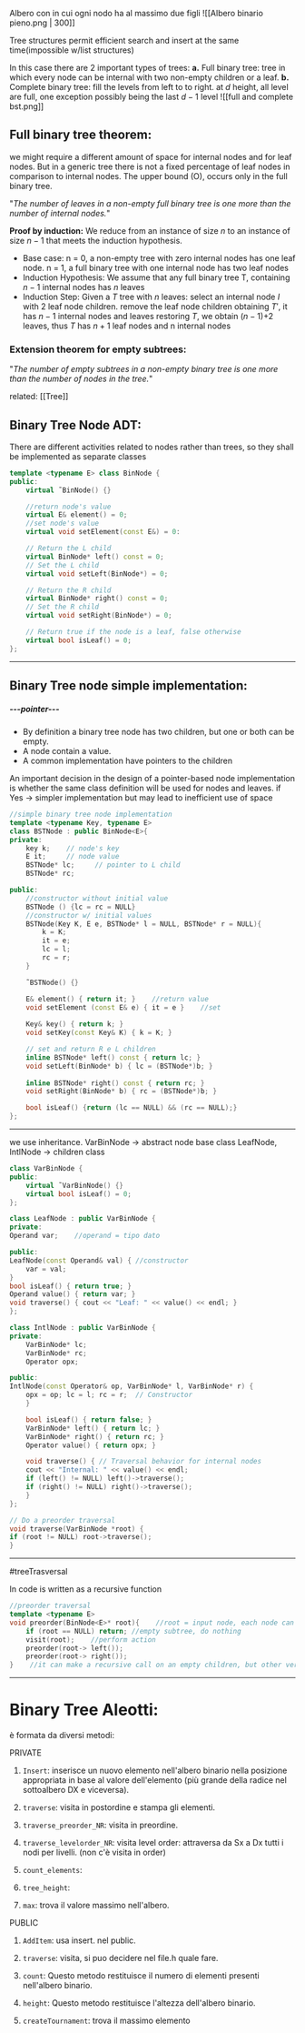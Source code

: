 Albero con in cui ogni nodo ha al massimo due figli
![[Albero binario pieno.png | 300]]

Tree structures permit efficient search and insert at the same time(impossible w/list structures)

In this case there are 2 important types of trees:
**a.** Full binary tree: tree in which every node can be internal with two non-empty children or a leaf.
**b.** Complete binary tree: fill the levels from left to to right. 
	at $d$ height, all level are full, one exception possibly being the last $d-1$ level
![[full and complete bst.png]]

## Full binary tree theorem:
we might require a different amount of space for internal nodes and for leaf nodes. But in a generic tree there is not a fixed percentage of leaf nodes in comparison to internal nodes.
The upper bound (O), occurs only in the full binary tree. 

"*The number of leaves in a non-empty full binary tree is one more than the number of internal nodes.*"

**Proof by induction:**
We reduce from an instance of size $n$ to an instance of size $n − 1$ that meets the induction hypothesis.

- Base case: 
	n = 0, a non-empty tree with zero internal nodes has one leaf node.
	n = 1, a full binary tree with one internal node has two leaf nodes
- Induction Hypothesis: 
	We assume that any full binary tree T, containing $n-1$ internal nodes has $n$ leaves
- Induction Step:
	Given a $T$ tree with $n$ leaves:
	select an internal node $I$ with 2 leaf node children.
	remove the leaf node children obtaining $T'$,
	it has $n-1$ internal nodes and leaves
	restoring $T$, we obtain $(n-1)+$2 leaves,
	thus $T$ has $n+1$ leaf nodes and n internal nodes

### Extension theorem for empty subtrees:
"*The number of empty subtrees in a non-empty binary tree is one more than the number of nodes in the tree.*"

related: [[Tree]]

## Binary Tree Node ADT:

There are different activities related to nodes rather than trees, so they shall be implemented as separate classes

```c++
template <typename E> class BinNode {
public:
	virtual ˜BinNode() {}

	//return node's value
	virtual E& element() = 0;
	//set node's value
	virtual void setElement(const E&) = 0:

	// Return the L child 
	virtual BinNode* left() const = 0; 
	// Set the L child 
	virtual void setLeft(BinNode*) = 0;

	// Return the R child 
	virtual BinNode* right() const = 0; 
	// Set the R child 
	virtual void setRight(BinNode*) = 0;

	// Return true if the node is a leaf, false otherwise 
	virtual bool isLeaf() = 0;
};
```

--- 
## Binary Tree node simple implementation:
##### ---pointer---

- By definition a binary tree node has two children, but one or both can be empty.
- A node contain a value.
- A common implementation have pointers to the children

An important decision in the design of a pointer-based node implementation is whether the same class definition will be used for nodes and leaves. 
if Yes → simpler implementation but may lead to inefficient use of space

```c++
//simple binary tree node implementation
template <typename Key, typename E>
class BSTNode : public BinNode<E>{
private:
	key k;    // node's key
	E it;     // node value
	BSTNode* lc;     // pointer to L child
	BSTNode* rc;

public:
	//constructor without initial value
	BSTNode () {lc = rc = NULL}
	//constructor w/ initial values
	BSTNode(Key K, E e, BSTNode* l = NULL, BSTNode* r = NULL){
		k = K;
		it = e;
		lc = l;
		rc = r;
	}

	˜BSTNode() {}

	E& element() { return it; }    //return value
	void setElement (const E& e) { it = e }    //set 
	
	Key& key() { return k; }
	void setKey(const Key& K) { k = K; }

	// set and return R e L children
	inline BSTNode* left() const { return lc; } 
	void setLeft(BinNode* b) { lc = (BSTNode*)b; } 
	
	inline BSTNode* right() const { return rc; } 
	void setRight(BinNode* b) { rc = (BSTNode*)b; }

	bool isLeaf() {return (lc == NULL) && (rc == NULL);}
};
```

---

we use inheritance. 
VarBinNode → abstract node base class
LeafNode, IntlNode → children class

```c++
class VarBinNode { 
public: 
	virtual ˜VarBinNode() {} 
	virtual bool isLeaf() = 0; 
};

class LeafNode : public VarBinNode {
private: 
Operand var;    //operand = tipo dato

public: 
LeafNode(const Operand& val) { //constructor
	var = val; 
}
bool isLeaf() { return true; }
Operand value() { return var; }   
void traverse() { cout << "Leaf: " << value() << endl; }
};

class IntlNode : public VarBinNode { 
private: 
	VarBinNode* lc; 
	VarBinNode* rc; 
	Operator opx; 

public:
IntlNode(const Operator& op, VarBinNode* l, VarBinNode* r) { 
	opx = op; lc = l; rc = r;  // Constructor
	}

	bool isLeaf() { return false; }
	VarBinNode* left() { return lc; } 
	VarBinNode* right() { return rc; } 
	Operator value() { return opx; } 

	void traverse() { // Traversal behavior for internal nodes 
	cout << "Internal: " << value() << endl; 
	if (left() != NULL) left()->traverse(); 
	if (right() != NULL) right()->traverse(); 
	} 
};

// Do a preorder traversal 
void traverse(VarBinNode *root) { 
if (root != NULL) root->traverse(); 
}
```

---
#treeTrasversal

In code is written as a recursive function

```c++
//preorder traversal
template <typename E>
void preorder(BinNode<E>* root){    //root = input node, each node can be viewed as a root of a subtree
	if (root == NULL) return; //empty subtree, do nothing
	visit(root);    //perform action
	preorder(root-> left());
	preorder(root-> right());
}    //it can make a recursive call on an empty children, but other version are less effective.
```

---
# Binary Tree Aleotti:

è formata da diversi metodi:

PRIVATE
1. `Insert`: inserisce un nuovo elemento nell'albero binario nella posizione appropriata in base al valore dell'elemento (più grande della radice nel sottoalbero DX e viceversa).
    
2. `traverse`: visita in postordine e stampa gli elementi.
    
3. `traverse_preorder_NR`: visita in preordine.
    
4. `traverse_levelorder_NR`: visita level order: attraversa da Sx a Dx tutti i nodi per livelli. (non c'è visita in order)
    
5. `count_elements`: 
6. `tree_height`: 
    
7. `max`: trova il valore massimo nell'albero.

PUBLIC
1. `AddItem`: usa insert. nel public.
    
9. `traverse`: visita, si puo decidere nel file.h quale fare.
    
10. `count`: Questo metodo restituisce il numero di elementi presenti nell'albero binario.
    
11. `height`: Questo metodo restituisce l'altezza dell'albero binario.
    
12. `createTournament`: trova il massimo elemento

